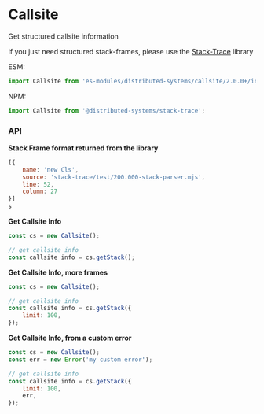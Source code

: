 # Callsite

Get structured callsite information

If you just need structured stack-frames, please use the [Stack-Trace](https://github.com/distributed-systems/stack-trace) library


ESM:
```javascript
import Callsite from 'es-modules/distributed-systems/callsite/2.0.0+/index.mjs';
```


NPM:
```javascript
import Callsite from '@distributed-systems/stack-trace';

```


### API

**Stack Frame format returned from the library**
```javascript
[{
    name: 'new Cls',
    source: 'stack-trace/test/200.000-stack-parser.mjs',
    line: 52,
    column: 27 
}]
s
```

**Get Callsite Info**
```javascript
const cs = new Callsite();

// get callsite info
const callsite info = cs.getStack(); 

```


**Get Callsite Info, more frames**
```javascript
const cs = new Callsite();

// get callsite info
const callsite info = cs.getStack({
    limit: 100,
}); 

```


**Get Callsite Info, from a custom error**
```javascript
const cs = new Callsite();
const err = new Error('my custom error');

// get callsite info
const callsite info = cs.getStack({
    limit: 100,
    err,
});

```